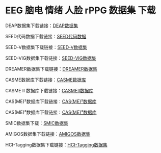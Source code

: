 # EEG 脑电 情绪 人脸 rPPG 数据集 下载

DEAP数据集下载链接：[DEAP数据集](https://hallo.codestore.top/buy/2)

SEED代码数据下载链接：[SEED代码数据](https://hallo.codestore.top/buy/3)

SEED-V数据集下载链接：[SEED-V数据集](https://hallo.codestore.top/buy/12)

SEED-VIG数据集下载链接：[SEED-VIG数据集](https://hallo.codestore.top/buy/17)

DREAMER数据集下载链接：[DREAMER数据集](https://hallo.codestore.top/buy/4)

CASME数据库下载链接：[CASME数据库](https://hallo.codestore.top/buy/9)

CASME II 数据库下载链接：[CASMEII数据库](https://hallo.codestore.top/buy/10)

CAS(ME)²数据库下载链接：[CAS(ME)²数据库](https://hallo.codestore.top/buy/7)

CAS(ME)³数据库下载链接：[CAS(ME)³数据库](https://hallo.codestore.top/buy/11)

SMIC数据集下载：[SMIC数据集](https://hallo.codestore.top/buy/14)

AMIGOS数据集下载链接：[AMIGOS数据集](https://hallo.codestore.top/buy/13)

HCI-Tagging数据集下载链接：[HCI-Tagging数据集](https://hallo.codestore.top/buy/15)
